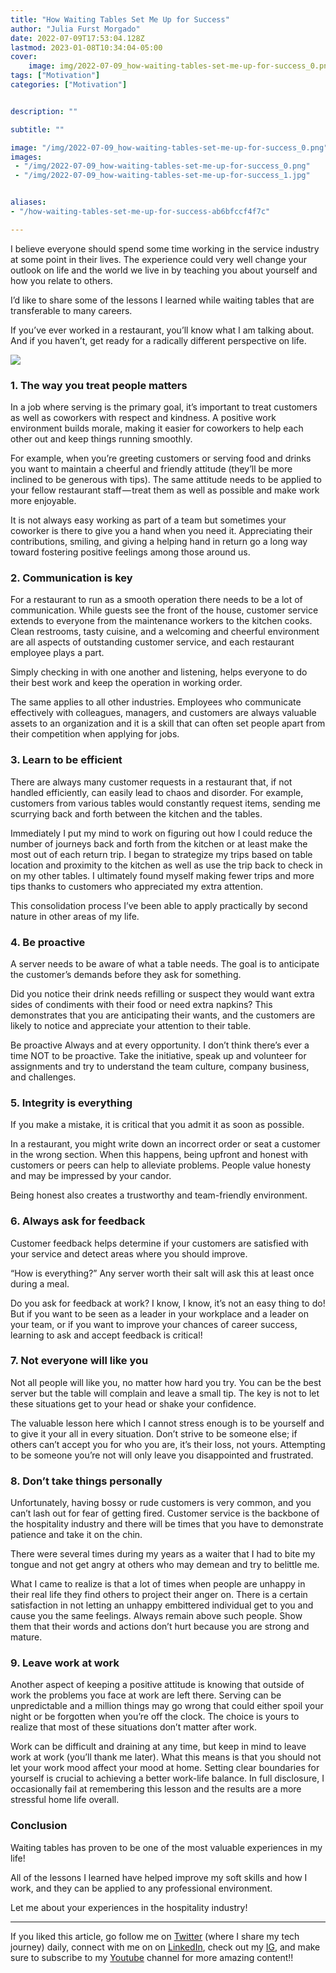 ```yaml
---
title: "How Waiting Tables Set Me Up for Success"
author: "Julia Furst Morgado"
date: 2022-07-09T17:53:04.128Z
lastmod: 2023-01-08T10:34:04-05:00
cover:
    image: img/2022-07-09_how-waiting-tables-set-me-up-for-success_0.png
tags: ["Motivation"]
categories: ["Motivation"]


description: ""

subtitle: ""

image: "/img/2022-07-09_how-waiting-tables-set-me-up-for-success_0.png" 
images:
 - "/img/2022-07-09_how-waiting-tables-set-me-up-for-success_0.png"
 - "/img/2022-07-09_how-waiting-tables-set-me-up-for-success_1.jpg"


aliases:
- "/how-waiting-tables-set-me-up-for-success-ab6bfccf4f7c"

---
```


I believe everyone should spend some time working in the service industry at some point in their lives. The experience could very well change your outlook on life and the world we live in by teaching you about yourself and how you relate to others.

I’d like to share some of the lessons I learned while waiting tables that are transferable to many careers.

If you’ve ever worked in a restaurant, you’ll know what I am talking about. And if you haven’t, get ready for a radically different perspective on life.

![](/img/2022-07-09_how-waiting-tables-set-me-up-for-success_1.jpg#layoutTextWidth)

### 1. The way you treat people matters

In a job where serving is the primary goal, it’s important to treat customers as well as coworkers with respect and kindness. A positive work environment builds morale, making it easier for coworkers to help each other out and keep things running smoothly.

For example, when you’re greeting customers or serving food and drinks you want to maintain a cheerful and friendly attitude (they’ll be more inclined to be generous with tips). The same attitude needs to be applied to your fellow restaurant staff — treat them as well as possible and make work more enjoyable.

It is not always easy working as part of a team but sometimes your coworker is there to give you a hand when you need it. Appreciating their contributions, smiling, and giving a helping hand in return go a long way toward fostering positive feelings among those around us.

### 2. Communication is key

For a restaurant to run as a smooth operation there needs to be a lot of communication. While guests see the front of the house, customer service extends to everyone from the maintenance workers to the kitchen cooks. Clean restrooms, tasty cuisine, and a welcoming and cheerful environment are all aspects of outstanding customer service, and each restaurant employee plays a part.

Simply checking in with one another and listening, helps everyone to do their best work and keep the operation in working order.

The same applies to all other industries. Employees who communicate effectively with colleagues, managers, and customers are always valuable assets to an organization and it is a skill that can often set people apart from their competition when applying for jobs.

### 3. Learn to be efficient

There are always many customer requests in a restaurant that, if not handled efficiently, can easily lead to chaos and disorder. For example, customers from various tables would constantly request items, sending me scurrying back and forth between the kitchen and the tables.

Immediately I put my mind to work on figuring out how I could reduce the number of journeys back and forth from the kitchen or at least make the most out of each return trip. I began to strategize my trips based on table location and proximity to the kitchen as well as use the trip back to check in on my other tables. I ultimately found myself making fewer trips and more tips thanks to customers who appreciated my extra attention.

This consolidation process I’ve been able to apply practically by second nature in other areas of my life.

### 4. Be proactive

A server needs to be aware of what a table needs. The goal is to anticipate the customer’s demands before they ask for something.

Did you notice their drink needs refilling or suspect they would want extra sides of condiments with their food or need extra napkins? This demonstrates that you are anticipating their wants, and the customers are likely to notice and appreciate your attention to their table.

Be proactive Always and at every opportunity. I don’t think there’s ever a time NOT to be proactive. Take the initiative, speak up and volunteer for assignments and try to understand the team culture, company business, and challenges.

### 5. Integrity is everything

If you make a mistake, it is critical that you admit it as soon as possible.

In a restaurant, you might write down an incorrect order or seat a customer in the wrong section. When this happens, being upfront and honest with customers or peers can help to alleviate problems. People value honesty and may be impressed by your candor.

Being honest also creates a trustworthy and team-friendly environment.

### 6. Always ask for feedback

Customer feedback helps determine if your customers are satisfied with your service and detect areas where you should improve.

“How is everything?” Any server worth their salt will ask this at least once during a meal.

Do you ask for feedback at work? I know, I know, it’s not an easy thing to do! But if you want to be seen as a leader in your workplace and a leader on your team, or if you want to improve your chances of career success, learning to ask and accept feedback is critical!

### 7. Not everyone will like you

Not all people will like you, no matter how hard you try. You can be the best server but the table will complain and leave a small tip. The key is not to let these situations get to your head or shake your confidence.

The valuable lesson here which I cannot stress enough is to be yourself and to give it your all in every situation. Don’t strive to be someone else; if others can’t accept you for who you are, it’s their loss, not yours. Attempting to be someone you’re not will only leave you disappointed and frustrated.

### 8. Don’t take things personally

Unfortunately, having bossy or rude customers is very common, and you can’t lash out for fear of getting fired. Customer service is the backbone of the hospitality industry and there will be times that you have to demonstrate patience and take it on the chin.

There were several times during my years as a waiter that I had to bite my tongue and not get angry at others who may demean and try to belittle me.

What I came to realize is that a lot of times when people are unhappy in their real life they find others to project their anger on. There is a certain satisfaction in not letting an unhappy embittered individual get to you and cause you the same feelings. Always remain above such people. Show them that their words and actions don’t hurt because you are strong and mature.

### 9. Leave work at work

Another aspect of keeping a positive attitude is knowing that outside of work the problems you face at work are left there. Serving can be unpredictable and a million things may go wrong that could either spoil your night or be forgotten when you’re off the clock. The choice is yours to realize that most of these situations don’t matter after work.

Work can be difficult and draining at any time, but keep in mind to leave work at work (you’ll thank me later). What this means is that you should not let your work mood affect your mood at home. Setting clear boundaries for yourself is crucial to achieving a better work-life balance. In full disclosure, I occasionally fail at remembering this lesson and the results are a more stressful home life overall.

### Conclusion

Waiting tables has proven to be one of the most valuable experiences in my life!

All of the lessons I learned have helped improve my soft skills and how I work, and they can be applied to any professional environment.

Let me about your experiences in the hospitality industry!

***
If you liked this article, go follow me on [Twitter](https://twitter.com/juliafmorgado) (where I share my tech journey) daily, connect with me on on [LinkedIn](https://www.linkedin.com/in/juliafmorgado/), check out my [IG](https://www.instagram.com/juliafmorgado/), and make sure to subscribe to my [Youtube](https://www.youtube.com/c/JuliaFMorgado) channel for more amazing content!!
